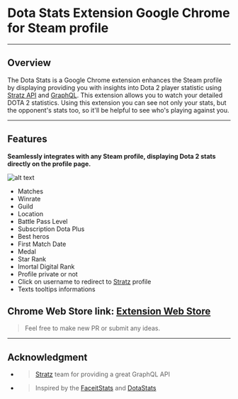 # Dota Stats Extension Google Chrome for Steam profile
---
## Overview
The Dota Stats is a Google Chrome extension enhances the Steam profile by displaying providing you with  insights into Dota 2 player statistic using [Stratz API](https://stratz.com) and [GraphQL](https://graphql.org).
This extension allows you to watch your detailed DOTA 2 statistics.
Using this extension you can see not only your stats, but the opponent's stats too, so it'll be helpful to see who's playing against you.

---

## Features

**Seamlessly integrates with any Steam profile, displaying Dota 2 stats directly on the profile page.**

![alt text](https://i.imgur.com/YOXMxj3.png)

- Matches
- Winrate
- Guild
- Location
- Battle Pass Level
- Subscription Dota Plus
- Best heros
- First Match Date
- Medal
- Star Rank
- Imortal Digital Rank
- Profile private or not
- Click on username to redirect to [Stratz](https://stratz.com) profile
- Texts tooltips informations

Chrome Web Store link:
[Extension Web Store](https://chromewebstore.google.com/detail/dota-stats-steam-profile/ieoconjnmfpeodapjhhgpfhikgafneia?hl=pt-BR&authuser=0)
---
>Feel free to make new PR or submit any ideas.
---

## Acknowledgment
- >[Stratz](https://stratz.com/) team for providing a great GraphQL API

- >Inspired by the [FaceitStats](https://github.com/boomix/Faceit-stats) and [DotaStats](https://github.com/asphodelius/DotaStats)



